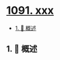 # [1091. xxx](https://github.com/Tdahuyou/TNotes.leetcode/tree/main/notes/1091.%20xxx)

<!-- region:toc -->

- [1. 📝 概述](#1--概述)

<!-- endregion:toc -->

## 1. 📝 概述
